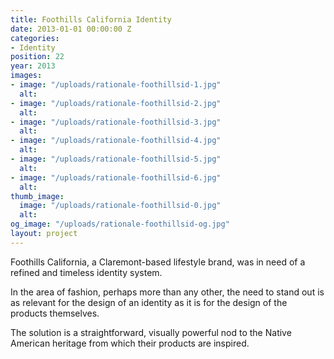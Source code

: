 ```yaml
---
title: Foothills California Identity
date: 2013-01-01 00:00:00 Z
categories:
- Identity
position: 22
year: 2013
images:
- image: "/uploads/rationale-foothillsid-1.jpg"
  alt: 
- image: "/uploads/rationale-foothillsid-2.jpg"
  alt: 
- image: "/uploads/rationale-foothillsid-3.jpg"
  alt: 
- image: "/uploads/rationale-foothillsid-4.jpg"
  alt: 
- image: "/uploads/rationale-foothillsid-5.jpg"
  alt: 
- image: "/uploads/rationale-foothillsid-6.jpg"
  alt: 
thumb_image:
  image: "/uploads/rationale-foothillsid-0.jpg"
  alt: 
og_image: "/uploads/rationale-foothillsid-og.jpg"
layout: project
---
```


Foothills California, a Claremont-based lifestyle brand, was in need of a refined and timeless identity system.


In the area of fashion, perhaps more than any other, the need to stand out is as relevant for the design of an identity as it is for the design of the products themselves.

The solution is a straightforward, visually powerful nod to the Native American heritage from which their products are inspired.

